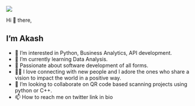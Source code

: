 
![](https://komarev.com/ghpvc/?username=akaspringfield&style=for-the-badge&color=brightgreen)

  Hi 👋 there,   
## I’m Akash
- 👀 I’m interested in Python, Business Analytics, API development.
- 🌱 I’m currently learning Data Analysis.
- 💞️ Passionate about software development of all forms.
- 🙋‍♂️ I love connecting with new people and I adore the ones who share a vision to impact the world in a positive way.
- 💞️ I’m looking to collaborate on QR code based scanning projects using python or C++.
- 📫 How to reach me on twitter link in bio

<!---
akaspringfield/akaspringfield is a ✨ special ✨ repository because its `README.md` (this file) appears on your GitHub profile.
You can click the Preview link to take a look at your changes.
--->
